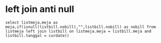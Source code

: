 # left join anti null

```mysql
select listmeja.meja as meja,if(isnull(listbill.nobill),"",listbill.nobill) as nobill from listmeja left join listbill on listmeja.meja = listbill.meja and listbill.tanggal = curdate()
```
